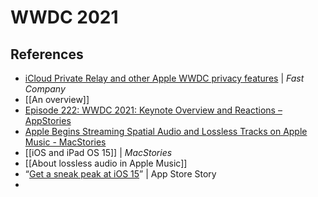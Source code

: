 # WWDC 2021


## References
* [iCloud Private Relay and other Apple WWDC privacy features](https://www.fastcompany.com/90643627/apple-privacy-wwdc-private-relay-vpn-icloud-plus-macos-monterey) | _Fast Company_
* [[An overview]] 
* [Episode 222: WWDC 2021: Keynote Overview and Reactions – AppStories](https://appstories.net/episodes/222/)
* [Apple Begins Streaming Spatial Audio and Lossless Tracks on Apple Music - MacStories](https://www.macstories.net/news/apple-begins-streaming-spatial-audio-and-lossless-tracks-on-apple-music/)
* [[iOS and iPad OS 15]] | _MacStories_
* [[About lossless audio in Apple Music]]
* “[Get a sneak peak at iOS 15](https://apps.apple.com/us/story/id1570762559)” | App Store Story
* 